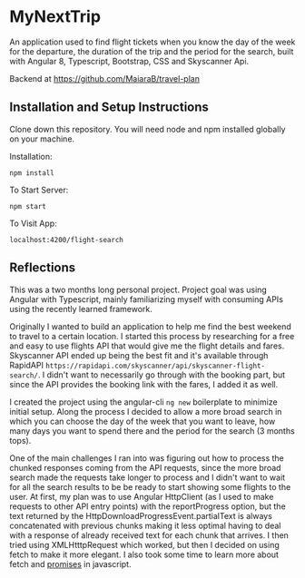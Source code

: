 # MyNextTrip

An application used to find flight tickets when you know the day of the week for the departure, the duration of the trip and the period for the search, built with Angular 8, Typescript, Bootstrap, CSS and Skyscanner Api.

Backend at https://github.com/MaiaraB/travel-plan

## Installation and Setup Instructions

Clone down this repository. You will need node and npm installed globally on your machine.

Installation:

`npm install`

To Start Server:

`npm start`

To Visit App:

`localhost:4200/flight-search`

## Reflections

This was a two months long personal project. Project goal was using Angular with Typescript, mainly familiarizing myself with consuming APIs using the recently learned framework.

Originally I wanted to build an application to help me find the best weekend to travel to a certain location. I started this process by researching for a free and easy to use flights API that would give me the flight details and fares. Skyscanner API ended up being the best fit and it's available through RapidAPI `https://rapidapi.com/skyscanner/api/skyscanner-flight-search/`. I didn't want to necessarily go through with the booking part, but since the API provides the booking link with the fares, I added it as well. 

I created the project using the angular-cli `ng new` boilerplate to minimize initial setup. Along the process I decided to allow a more broad search in which you can choose the day of the week that you want to leave, how many days you want to spend there and the period for the search (3 months tops). 

One of the main challenges I ran into was figuring out how to process the chunked responses coming from the API requests, since the more broad search made the requests take longer to process and I didn't want to wait for all the search results to be be ready to start showing some flights to the user. At first, my plan was to use Angular HttpClient (as I used to make requests to other API entry points) with the reportProgress option, but the text returned by the HttpDownloadProgressEvent.partialText is always concatenated with previous chunks making it less optimal having to deal with a response of already received text for each chunk that arrives. I then tried using XMLHtttpRequest which worked, but then I decided on using fetch to make it more elegant. I also took some time to learn more about fetch and [promises](https://developers.google.com/web/fundamentals/primers/promises#whats-all-the-fuss-about) in javascript.



